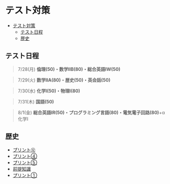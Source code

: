 # テスト対策

- [テスト対策](#テスト対策)
	- [テスト日程](#テスト日程)
	- [歴史](#歴史)

## テスト日程

> 7/28(月)
> **倫理(50)・数学IIB(80)・総合英語IW(50)**

> 7/29(火)
> **数学IIA(80)・歴史(50)・英会話(50)**

> 7/30(水)
> **化学I(50)・物理I(80)**

> 7/31(木)
> **国語(50)**

> 8/1(金)
> **総合英語IR(50)・プログラミング言語(80)・電気電子回路(80)**+α化学I

## 歴史

- [プリント⑫](history/term2/print1.html)
- [プリント④](history/term2/print2.html)
- [プリント⑤](history/term2/print3.html)
- [前提知識](history/term2/print4.html)
- [プリント①](history/term2/print5.html)